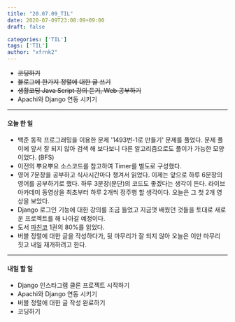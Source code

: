 ```yaml
---
title: "20.07.09_TIL"
date: 2020-07-09T23:08:09+09:00
draft: false

categories: ['TIL']
tags: ['TIL']
author: "xfrnk2"
---
```

+ ~~코딩하기~~
+ ~~블로그에 한가지 정렬에 대한 글 쓰기~~
+ ~~생활코딩 Java Script 강의 듣기, Web 공부하기~~
+ Apachi와 Django 연동 시키기
---  
#### 오늘 한 일
+ 백준 동적 프로그래밍을 이용한 문제 '1493번-1로 만들기' 문제를 풀었다. 문제 풀이에 앞서 잘 되지 않아 검색 해 보다보니 다른 알고리즘으로도 풀이가 가능한 모양이었다. (BFS)
+ 이전의 뿌요뿌요 소스코드를 참고하여 Timer를 별도로 구성했다.
+ 영어 7문장을 공부하고 식사시간마다 챙겨서 읽었다. 이제는 앞으로 하루 6문장의 영어를 공부하기로 했다. 하루 3문장(문단)의 코드도 좋겠다는 생각이 든다. 라이브 아카데미 동영상을 최초부터 하루 2개씩 정주행 할 생각이다. 오늘은 그 첫 2개 영상을 보았다.
+ Django 로그인 기능에 대한 강의를 조금 들었고 지금껏 배웠던 것들을 토대로 새로운 프로젝트를 해 나아갈 예정이다.
+ 도서 [파친코](http://www.yes24.com/Product/Goods/59382261) 1권의 80%를 읽었다.
+ 버블 정렬에 대한 글을 작성하다가, 뒷 마무리가 잘 되지 않아 오늘은 이만 마무리 짓고 내일 재개하려고 한다.
---   
#### 내일 할 일 
+ Django 인스타그램 클론 프로젝트 시작하기
+ Apachi와 Django 연동 시키기
+ 버블 정렬에 대한 글 작성 완료하기
+ 코딩하기